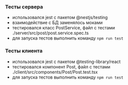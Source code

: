 ### Тесты сервера

- использовался jest с пакетом @nestjs/testing
- взаимодействие с БД заменялось моками
- тестировался класс PostService, файл с тестами ./server/src/post/post.service.spec.ts
- для запуска тестов выполнить команду `npm run test`

### Тесты клиента

- использовался jest с пакетом @testing-library/react
- тестировался компонент Post, файл с тестами ./client/src/components/Post/Post.test.tsx
- для запуска тестов выполнить команду `npm run test`
